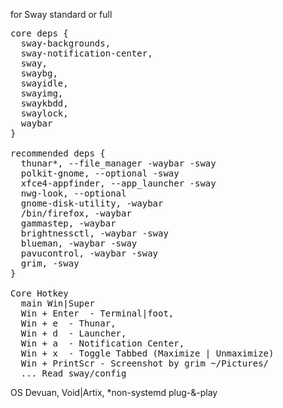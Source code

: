 for Sway standard or full <br>
<pre>
core deps {
  sway-backgrounds,
  sway-notification-center,
  sway,
  swaybg,
  swayidle,
  swayimg,
  swaykbdd,
  swaylock,
  waybar
}
  
recommended deps { 
  thunar*, --file_manager -waybar -sway
  polkit-gnome, --optional -sway
  xfce4-appfinder, --app_launcher -sway
  nwg-look, --optional
  gnome-disk-utility, -waybar 
  /bin/firefox, -waybar
  gammastep, -waybar
  brightnessctl, -waybar -sway
  blueman, -waybar -sway
  pavucontrol, -waybar -sway
  grim, -sway
}

Core Hotkey 
  main Win|Super
  Win + Enter  - Terminal|foot,
  Win + e  - Thunar,
  Win + d  - Launcher,
  Win + a  - Notification Center,
  Win + x  - Toggle Tabbed (Maximize | Unmaximize)
  Win + PrintScr - Screenshot by grim ~/Pictures/
  ... Read sway/config
</pre>

OS Devuan, Void|Artix, *non-systemd plug-&-play
